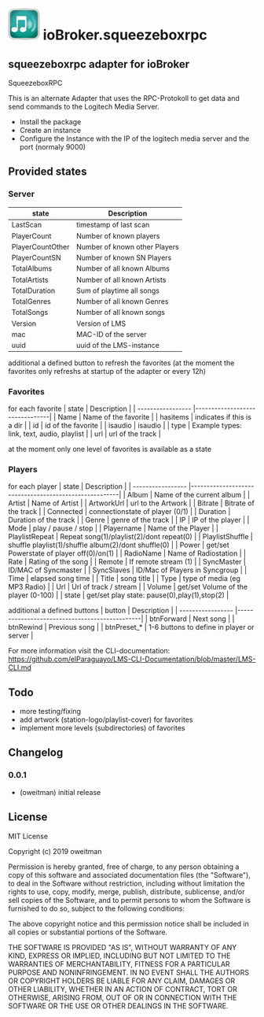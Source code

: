 <h1>
    <img src="admin/squeezeboxrpc.png" width="64"/>
    ioBroker.squeezeboxrpc
</h1>


## squeezeboxrpc adapter for ioBroker

SqueezeboxRPC

This is an alternate Adapter that uses the RPC-Protokoll to get data and send commands to the Logitech Media Server.

- Install the package
- Create an instance
- Configure the Instance with the IP of the logitech media server and the port (normaly 9000)

## Provided states

### Server 

| state             | Description                    | 
| ----------------- |--------------------------------| 
| LastScan          | timestamp of last scan         |
| PlayerCount       | Number of known players        |
| PlayerCountOther  | Number of known other Players  |
| PlayerCountSN     | Number of known SN Players     |
| TotalAlbums       | Number of all known Albums     |
| TotalArtists      | Number of all known Artists    |
| TotalDuration     | Sum of playtime all songs      |
| TotalGenres       | Number of all known Genres     |
| TotalSongs        | Number of all known songs      |
| Version           | Version of LMS                 |
| mac               | MAC-ID of the server           |
| uuid              | uuid of the LMS-instance       |

additional a defined button to refresh the favorites 
(at the moment the favorites only refreshs at startup of the adapter or every 12h)    

### Favorites

for each favorite
| state             | Description                    | 
| ----------------- |--------------------------------| 
| Name              | Name of the favorite           |
| hasitems          | indicates if this is a dir     |
| id                | id of the favorite             |
| isaudio           | isaudio                        |
| type              | Example types: link, text, audio, playlist     |
| url               | url of the track               |

at the moment only one level of favorites is available as a state

### Players

for each player
| state             | Description                                           | 
| ----------------- |-------------------------------------------------------| 
| Album             | Name of the current album                             |
| Artist            | Name of Artist                                        |
| ArtworkUrl        | url to the Artwork                                    |
| Bitrate           | Bitrate of the track                                  |
| Connected         | connectionstate of player (0/1)                       |
| Duration          | Duration of the track                                 |
| Genre             | genre of the track                                    |
| IP                | IP of the player                                      |
| Mode              | play / pause / stop                                   |
| Playername        | Name of the Player                                    |
| PlaylistRepeat    | Repeat song(1)/playlist(2)/dont repeat(0)             |
| PlaylistShuffle   | shuffle playlist(1)/shuffle album(2)/dont shuffle(0)  |
| Power             | get/set Powerstate of player off(0)/on(1)             |
| RadioName         | Name of Radiostation                                  |
| Rate              | Rating of the song                                    |
| Remote            | If remote stream (1)                                  |
| SyncMaster        | ID/MAC of Syncmaster                                  |
| SyncSlaves        | ID/Mac of Players in Syncgroup                        |
| Time              | elapsed song time                                     |
| Title             | song title                                            |
| Type              | type of media (eg MP3 Radio)                          |
| Url               | Url of track / stream                                 |
| Volume            | get/set Volume of the player (0-100)                  |
| state             | get/set play state: pause(0),play(1),stop(2)          |

additional a defined buttons 
| button            | Description                                   | 
| ----------------- |-----------------------------------------------| 
| btnForward        | Next song                                     |
| btnRewind         | Previous song                                 |
| btnPreset_*       | 1-6 buttons to define in player or server     |
 

For more information visit the CLI-documentation:
https://github.com/elParaguayo/LMS-CLI-Documentation/blob/master/LMS-CLI.md

## Todo

* more testing/fixing
* add artwork (station-logo/playlist-cover) for favorites
* implement more levels (subdirectories) of favorites

## Changelog

### 0.0.1
* (oweitman) initial release

## License
MIT License

Copyright (c) 2019 oweitman

Permission is hereby granted, free of charge, to any person obtaining a copy
of this software and associated documentation files (the "Software"), to deal
in the Software without restriction, including without limitation the rights
to use, copy, modify, merge, publish, distribute, sublicense, and/or sell
copies of the Software, and to permit persons to whom the Software is
furnished to do so, subject to the following conditions:

The above copyright notice and this permission notice shall be included in all
copies or substantial portions of the Software.

THE SOFTWARE IS PROVIDED "AS IS", WITHOUT WARRANTY OF ANY KIND, EXPRESS OR
IMPLIED, INCLUDING BUT NOT LIMITED TO THE WARRANTIES OF MERCHANTABILITY,
FITNESS FOR A PARTICULAR PURPOSE AND NONINFRINGEMENT. IN NO EVENT SHALL THE
AUTHORS OR COPYRIGHT HOLDERS BE LIABLE FOR ANY CLAIM, DAMAGES OR OTHER
LIABILITY, WHETHER IN AN ACTION OF CONTRACT, TORT OR OTHERWISE, ARISING FROM,
OUT OF OR IN CONNECTION WITH THE SOFTWARE OR THE USE OR OTHER DEALINGS IN THE
SOFTWARE.